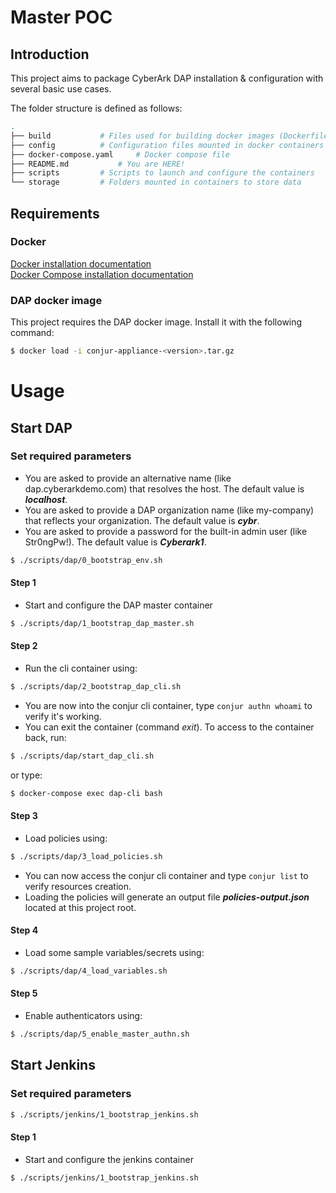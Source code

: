 # Master POC

## Introduction

This project aims to package CyberArk DAP installation & configuration with several basic use cases.

The folder structure is defined as follows:
```bash
.
├── build			# Files used for building docker images (Dockerfiles, entrypoints,...)
├── config			# Configuration files mounted in docker containers (eg: parameters files, env variables)
├── docker-compose.yaml		# Docker compose file
├── README.md			# You are HERE!
├── scripts			# Scripts to launch and configure the containers
└── storage			# Folders mounted in containers to store data
```


## Requirements

### Docker

[Docker installation documentation](https://docs.docker.com/install/)  
[Docker Compose installation documentation](https://docs.docker.com/compose/install/)  

### DAP docker image

This project requires the DAP docker image. Install it with the following command:

```bash
$ docker load -i conjur-appliance-<version>.tar.gz
```

# Usage

## Start DAP

### Set required parameters
- You are asked to provide an alternative name (like dap.cyberarkdemo.com) that resolves the host. The default value is ***localhost***.
- You are asked to provide a DAP organization name (like my-company) that reflects your organization. The default value is ***cybr***.
- You are asked to provide a password for the built-in admin user (like Str0ngPw!). The default value is ***Cyberark1***.
```bash
$ ./scripts/dap/0_bootstrap_env.sh
```

#### Step 1 

- Start and configure the DAP master container 
```bash
$ ./scripts/dap/1_bootstrap_dap_master.sh
```

#### Step 2 

- Run the cli container using:
```bash
$ ./scripts/dap/2_bootstrap_dap_cli.sh
```
- You are now into the conjur cli container, type `conjur authn whoami` to verify it's working.
- You can exit the container (command *exit*). To access to the container back, run:
```bash
$ ./scripts/dap/start_dap_cli.sh
```
or type:
```bash
$ docker-compose exec dap-cli bash
```
#### Step 3
- Load policies using:
```bash
$ ./scripts/dap/3_load_policies.sh
```
- You can now access the conjur cli container and type `conjur list` to verify resources creation.
- Loading the policies will generate an output file ***policies-output.json*** located at this project root.

#### Step 4
- Load some sample variables/secrets using:
```bash
$ ./scripts/dap/4_load_variables.sh
```

#### Step 5
- Enable authenticators using:
```bash
$ ./scripts/dap/5_enable_master_authn.sh
```

## Start Jenkins

### Set required parameters

```bash
$ ./scripts/jenkins/1_bootstrap_jenkins.sh
```

#### Step 1 

- Start and configure the jenkins container 
```bash
$ ./scripts/jenkins/1_bootstrap_jenkins.sh
```